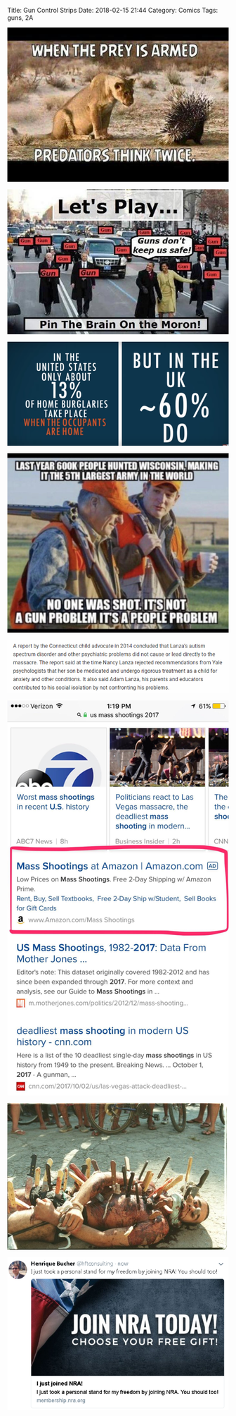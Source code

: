 Title: Gun Control Strips
Date: 2018-02-15 21:44
Category: Comics
Tags: guns, 2A


![Comic Strip](/images/when-the-prey-is-armed.jpeg)

![Comic Strip](/images/guns-dont-keep-us-safe.jpeg)

![burglaries.png](/images/GunControl/burglaries.png)

![gunwisconsin.jpg](/images/GunControl/gunwisconsin.jpg)

![lanza.png](/images/GunControl/lanza.png)

![massshootingsamazon.jpg](/images/GunControl/massshootingsamazon.jpg)

![mexico-los-zetas-500x333.jpg](/images/GunControl/mexico-los-zetas-500x333.jpg)

![NRA.PNG](/images/GunControl/NRA.PNG)
